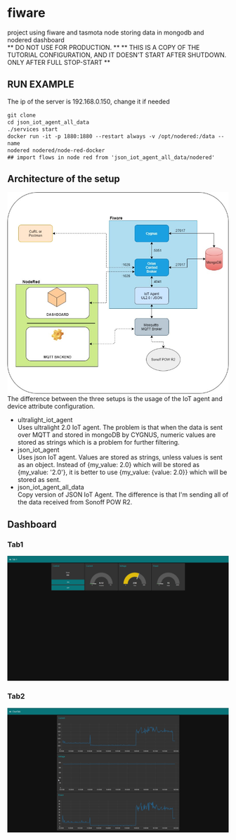 # fiware
project using fiware and tasmota node storing data in mongodb and nodered dashboard  
** DO NOT USE FOR PRODUCTION. **
** THIS IS A COPY OF THE TUTORIAL CONFIGURATION, AND IT DOESN'T START AFTER SHUTDOWN. ONLY AFTER FULL STOP-START **  
## RUN EXAMPLE  
The ip of the server is 192.168.0.150, change it if needed  
```
git clone  
cd json_iot_agent_all_data  
./services start  
docker run -it -p 1880:1880 --restart always -v /opt/nodered:/data --name
nodered nodered/node-red-docker  
## import flows in node red from 'json_iot_agent_all_data/nodered'
```
## Architecture of the setup  
![Architecture](imgs/arquitectura.jpg "Architecture")  
The difference between the three setups is the usage of the IoT agent and device attribute configuration.  
* ultralight_iot_agent  
Uses ultralight 2.0 IoT agent. The problem is that when the data is sent over MQTT and stored in mongoDB by CYGNUS, numeric values are stored as strings which is a problem for further filtering.  
* json_iot_agent  
Uses json IoT agent. Values are stored as strings, unless values is sent as an object. Instead of {my_value: 2.0} which will be stored as {my_value: '2.0'}, it is better to use {my_value: {value: 2.0}} which will be stored as sent.  
* json_iot_agent_all_data  
Copy version of JSON IoT Agent. The difference is that I'm sending all of the data received from Sonoff POW R2.  
## Dashboard  
### Tab1  
![Dashboard](imgs/2020-05-18%2016_23_10-Node-RED%20Dashboard.png "Dashboard tab1")  
### Tab2  
![Dashboard](imgs/2020-05-18%2016_23_32-Node-RED%20Dashboard.png "Dashboard tab2") 